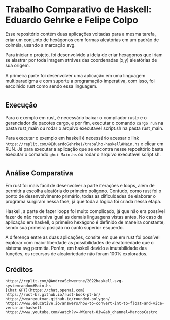 # Trabalho Comparativo de Haskell: Eduardo Gehrke e Felipe Colpo

 Esse repositório contém duas aplicações voltadas para a mesma tarefa, criar um conjunto de hexágonos com formas aleatórias em um padrão de colméia, usando a marcação svg. 

 Para iniciar o projeto, foi desenvolvido a ideia de criar hexagonos que iriam se alastrar por toda imagem atráves das coordenadas (x,y) aleatórias de sua origem.


 A primeira parte foi desenvolver uma aplicação em uma linguagem multiparadigma e com suporte a programação imperativa, com isso, foi escolhido rust como sendo essa linguagem.
#
## Execução 

Para o exemplo em rust, é necessário baixar o compilador rustc e o geranciador de pacotes cargo, e por fim, executar o comando ``cargo run`` na pasta rust_main ou rodar o arquivo executavel script.sh na pasta rust_main.

 Para executar o exemplo em haskell é necessário acessar o link ``https://replit.com/@EduardoGehrke1/trabalho-haskell#Main.hs`` e clicar em RUN. Já para executar a aplicação que se encontra nesse repositório basta executar o comando ``ghci Main.hs`` ou rodar o arquivo executavel script.sh.

#
## Análise Comparativa

 Em rust foi mais fácil de desenvolver a parte iterações e loops, além de permitir a escolha aleatória do primeiro poligono. Contudo, como rust foi o ponto de desenvolvimento primário, todas as dificuldades de elaborar o programa surgiram nessa fase, já que toda a lógica foi criada nessa etapa.  


 Haskell, a parte de fazer loops foi muito complicado, já que não era possível fazer de não recursiva igual as demais linguagens vistas antes. No caso da aplicação em haskell, o primeiro hexágono é definido de maneira constante, sendo sua primeira posição no canto superior esquerdo. 

A diferença entre as duas aplicações, consite em que em rust foi possível explorar com maior liberdade as possibilidades de aleatoriedade que o sistema svg permitia. Porém, em haskell devido a imutabilidade das funções, os recursos de aleatoriedade não foram 100% explorados. 

## Créditos
    https://replit.com/@AndreaSchwertne/2022haskell-svg-systemrandom#Main.hs
    [Chat GPT](https://chat.openai.com)
    https://rust-br.github.io/rust-book-pt-br/
    https://weareoutman.github.io/rounded-polygon/
    https://www.educative.io/answers/how-to-convert-int-to-float-and-vice-versa-in-haskell
    https://www.youtube.com/watch?v=-WKeret-0iw&ab_channel=MarcosCastro

